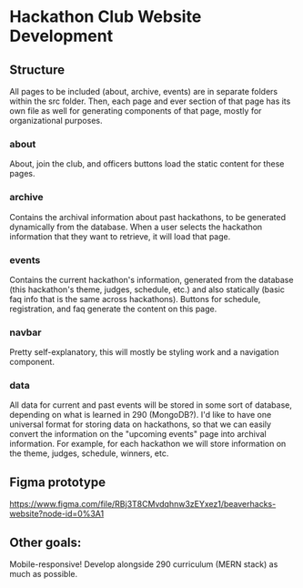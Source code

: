 # Hackathon Club Website Development

## Structure

All pages to be included (about, archive, events) are in separate folders within the src folder. Then, each page and ever section of that page has its own file as well for generating components of that page, mostly for organizational purposes. 

### about

About, join the club, and officers buttons load the static content for these pages. 

### archive

Contains the archival information about past hackathons, to be generated dynamically from the database. When a user selects the hackathon information that they want to retrieve, it will load that page. 

### events

Contains the current hackathon's information, generated from the database (this hackathon's theme, judges, schedule, etc.) and also statically (basic faq info that is the same across hackathons). Buttons for schedule, registration, and faq generate the content on this page.

### navbar

Pretty self-explanatory, this will mostly be styling work and a navigation component.

### data 

All data for current and past events will be stored in some sort of database, depending on what is learned in 290 (MongoDB?). I'd like to have one universal format for storing data on hackathons, so that we can easily convert the information on the "upcoming events" page into archival information. For example, for each hackathon we will store information on the theme, judges, schedule, winners, etc.

## Figma prototype

https://www.figma.com/file/RBj3T8CMvdqhnw3zEYxez1/beaverhacks-website?node-id=0%3A1


## Other goals:

Mobile-responsive! 
Develop alongside 290 curriculum (MERN stack) as much as possible. 

